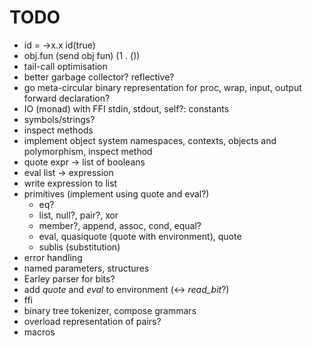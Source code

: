TODO
====

* id = ->x.x
  id(true)
* obj.fun
  (send obj fun)
  (1 . ())
* tail-call optimisation
* better garbage collector? reflective?
* go meta-circular
  binary representation for proc, wrap, input, output
  forward declaration?
* IO (monad) with FFI
  stdin, stdout, self?: constants
* symbols/strings?
* inspect methods
* implement object system 
  namespaces, contexts, objects and polymorphism, inspect method
* quote expr -> list of booleans
* eval list -> expression
* write expression to list
* primitives (implement using quote and eval?)
  * eq?
  * list, null?, pair?, xor
  * member?, append, assoc, cond, equal?
  * eval, quasiquote (quote with environment), quote
  * sublis (substitution)
* error handling
* named parameters, structures
* Earley parser for bits?
* add *quote* and *eval* to environment (<-> *read\_bit*?)
* ffi
* binary tree tokenizer, compose grammars
* overload representation of pairs?
* macros
